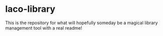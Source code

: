 # laco-library

This is the repository for what will hopefully someday be a magical library management tool with a real readme!
